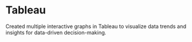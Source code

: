 # Tableau
Created multiple interactive graphs in Tableau to visualize data trends and insights for data-driven decision-making.

